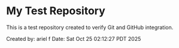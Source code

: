 # My Test Repository
This is a test repository created to verify Git and GitHub integration.

Created by: ariel f
Date: Sat Oct 25 02:12:27 PDT 2025
